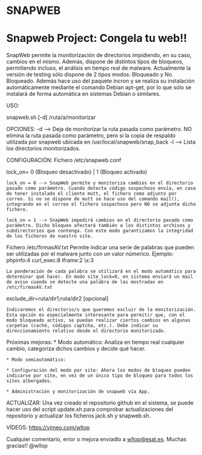 # SNAPWEB
# Snapweb Project: Congela tu web!!
SnapWeb permite la monitorización de directorios impidiendo, en su caso, cambios en el mismo. Además, dispone de distintos tipos de bloqueos, permitiendo incluso, el análisis en tiempo real de malware.
Actualmente la versión de testing sólo dispone de 2 tipos modos: Bloqueado y No Bloqueado. Además hace uso del paquete incron y se realiza su instalación automáticamente mediante el comando Debian apt-get, por lo que sólo se instalará de forma automática en sistemas Debian o similares.

USO:

snapweb.sh [-d] /ruta/a/monitorizar

OPCIONES:
-d --> Deja de monitorizar la ruta pasada como parámetro. NO elimina la ruta pasada como parámetro, pero sí la copia de respaldo utilizada por snapweb ubicada en /usr/local/snapweb/snap_back
-l --> Lista los directorios monitorizados.

CONFIGURACIÓN:
Fichero /etc/snapweb.conf

lock_on= 0 (Bloqueo desactivado)    |   1 (Bloqueo activado)
	
	lock_on = 0 --> SnapWeb permite y monitoriza cambios en el directorio pasado como parámetro. Cuando detecta código sospechoso envía, en caso de tener instalado el cliente mutt, el fichero como adjunto por correo. Si no se dispone de mutt se hace uso del comando mail(), integrando en el correo el fichero sospechoso pero NO se adjunta dicho fichero.

	lock_on = 1 --> SnapWeb impedirá cambios en el directorio pasado como parámetro. Dicho bloqueo afectará también a los distintos archivos y subdirectorios que contenga. Con este modo garantizamos la integridad de los ficheros de nuestro site.


Fichero /etc/firmasAV.txt
	Permite indicar una serie de palabras que pueden ser utilizadas por el malware junto con un valor númerico. 
	Ejemplo:
		phpinfo:4
		curl_exec:8
		iframe:2
		\x:3

	La ponderación de cada palabra se utilizará en el modo automático para determinar qué hacer. En modo site_lock=0, en sistema enviará un mail de aviso cuando se detecte una palabra de las mostradas en /etc/firmasAV.txt

exclude_dir=ruta/dir1;ruta/dir2 [opcional]

	Indicaremos el directorio/s que queremos excluir de la monitorización. Esta opción es especialmente interesante para permitir que, con el modo bloqueado activo, se puedan realizar ciertos cambios en algunas carpetas (caché, códigos captcha, etc.). Debe indicar su direccionamiento relativo desde el directorio monitorizado.


Próximas mejoras:
	* Modo automático: Analiza en tiempo real cualquier cambio, categoriza dichos cambios y decide qué hacer.
 
	* Modo semiautomático: 
 
	* Configuración del modo por site: Ahora los modos de bloqueo pueden indicarse por site, en vez de un único tipo de bloqueo para todos los sites albergados.

	* Administración y monitorización de snapweb vía App.

ACTUALIZAR:
	Una vez creado el repositorio github en el sistema, se puede hacer uso del script update.sh para comprobar actualizaciones del repositorio y actualizar los ficheros jack.sh y snapweb.sh.

VÍDEOS:
https://vimeo.com/wllop

Cualquier comentario, error o mejora enviadlo a wllop@esat.es. 
Muchas gracias!!
@wllop